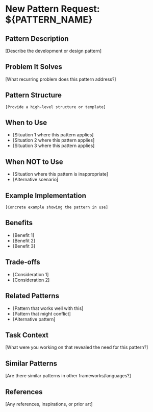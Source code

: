# New Pattern Request: ${PATTERN_NAME}

## Pattern Description
[Describe the development or design pattern]

## Problem It Solves
[What recurring problem does this pattern address?]

## Pattern Structure
```
[Provide a high-level structure or template]
```

## When to Use
- [Situation 1 where this pattern applies]
- [Situation 2 where this pattern applies]
- [Situation 3 where this pattern applies]

## When NOT to Use
- [Situation where this pattern is inappropriate]
- [Alternative scenario]

## Example Implementation
```
[Concrete example showing the pattern in use]
```

## Benefits
- [Benefit 1]
- [Benefit 2]
- [Benefit 3]

## Trade-offs
- [Consideration 1]
- [Consideration 2]

## Related Patterns
- [Pattern that works well with this]
- [Pattern that might conflict]
- [Alternative pattern]

## Task Context
[What were you working on that revealed the need for this pattern?]

## Similar Patterns
[Are there similar patterns in other frameworks/languages?]

## References
[Any references, inspirations, or prior art]